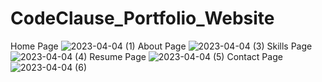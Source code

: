 # CodeClause_Portfolio_Website
Home Page
![2023-04-04 (1)](https://user-images.githubusercontent.com/119094755/229762951-abee622b-436d-423a-a8c7-aed9be0baf42.png)
About Page
![2023-04-04 (3)](https://user-images.githubusercontent.com/119094755/229764540-86d79f4f-b4f4-4724-9923-7a1de47ec0d6.png)
Skills Page
![2023-04-04 (4)](https://user-images.githubusercontent.com/119094755/229764622-c2cbbaf1-58a7-432b-b418-bb36f91a2f2b.png)
Resume Page
![2023-04-04 (5)](https://user-images.githubusercontent.com/119094755/229764689-9c029296-88bc-429a-ba36-ecdf5eabf195.png)
Contact Page
![2023-04-04 (6)](https://user-images.githubusercontent.com/119094755/229764745-9253adc2-f129-47e8-8bf6-8ee824354ddd.png)

